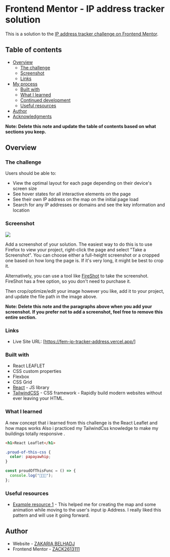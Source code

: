 # Frontend Mentor - IP address tracker solution

This is a solution to the [IP address tracker challenge on Frontend Mentor](https://www.frontendmentor.io/challenges/ip-address-tracker-I8-0yYAH0).

## Table of contents

- [Overview](#overview)
  - [The challenge](#the-challenge)
  - [Screenshot](#screenshot)
  - [Links](#links)
- [My process](#my-process)
  - [Built with](#built-with)
  - [What I learned](#what-i-learned)
  - [Continued development](#continued-development)
  - [Useful resources](#useful-resources)
- [Author](#author)
- [Acknowledgments](#acknowledgments)

**Note: Delete this note and update the table of contents based on what sections you keep.**

## Overview

### The challenge

Users should be able to:

- View the optimal layout for each page depending on their device's screen size
- See hover states for all interactive elements on the page
- See their own IP address on the map on the initial page load
- Search for any IP addresses or domains and see the key information and location

### Screenshot

![](./screenshot.jpg)

Add a screenshot of your solution. The easiest way to do this is to use Firefox to view your project, right-click the page and select "Take a Screenshot". You can choose either a full-height screenshot or a cropped one based on how long the page is. If it's very long, it might be best to crop it.

Alternatively, you can use a tool like [FireShot](https://getfireshot.com/) to take the screenshot. FireShot has a free option, so you don't need to purchase it.

Then crop/optimize/edit your image however you like, add it to your project, and update the file path in the image above.

**Note: Delete this note and the paragraphs above when you add your screenshot. If you prefer not to add a screenshot, feel free to remove this entire section.**

### Links

- Live Site URL: [https://fem-ip-tracker-address.vercel.app/]

### Built with

- React LEAFLET
- CSS custom properties
- Flexbox
- CSS Grid
- [React](https://reactjs.org/) - JS library
- [TailwindCSS](https://tailwindcss.com/) - CSS framework - Rapidly build modern websites without ever leaving your HTML.

### What I learned

A new concept that i learned from this challenge is the React Leaflet and how maps works
Also i practiced my TailwindCss knowledge to make my buildings totally responsive .

```html
<h1>React Leaflet</h1>
```

```css
.proud-of-this-css {
  color: papayawhip;
}
```

```js
const proudOfThisFunc = () => {
  console.log("🎉🎉🎉");
};
```

### Useful resources

- [Example resource 1](https://react-leaflet.js.org/docs/api-map/) - This helped me for creating the map and some animation while moving to the user's input ip Address. I really liked this pattern and will use it going forward.

## Author

- Website - [ZAKARIA BELHADJ](https://www.your-site.com)
- Frontend Mentor - [ZACK2613111](https://www.frontendmentor.io/profile/@ZACK2613111)

